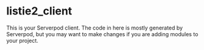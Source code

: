 # listie2_client

This is your Serverpod client. The code in here is mostly generated by
Serverpod, but you may want to make changes if you are adding modules to your
project.

